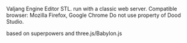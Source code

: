 Valjang Engine Editor STL. 
run with a classic web server.
Compatible browser: Mozilla Firefox, Google Chrome
Do not use property of Dood Studio.


based on superpowers and three.js/Babylon.js
